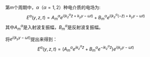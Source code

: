 第$m$个周期中，$\alpha（\alpha=1,2）$种电介质的电场为:
$$
E^\alpha(y,z,t)=A^\alpha_m e^{i(k^\alpha_z\tilde{z}+k_yy-\omega t)}+B^\alpha_m e^{i(k^\alpha_z(-\tilde{z})+k_yy-\omega t)}
$$
其中$A^\alpha_m$是入射波复振幅，$B^\alpha_m$是反射波复振幅。



将$e^{i(k_y y-\omega t)}$提出来得到：
$$
E^\alpha(y,z,t)=(A^\alpha_m e^{ik^\alpha_z\tilde{z}}+B^\alpha_m e^{-ik^\alpha_z\tilde{z}})e^{i(k_y y-\omega t)}
$$
